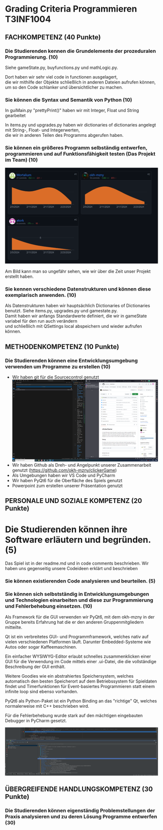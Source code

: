 # Grading Criteria Programmieren T3INF1004

## FACHKOMPETENZ (40 Punkte)

### Die Studierenden kennen die Grundelemente der prozeduralen Programmierung. (10)
Siehe gameState.py, buyfunctions.py und mathLogic.py. <br>

Dort haben wir sehr viel code in functionen ausgelagert, <br>
die wir mithilfe der Objekte schließlich in anderen Dateien aufrufen können, <br>
um so den Code schlanker und übersichtlicher zu machen.

### Sie können die Syntax und Semantik von Python (10)

In guiMain.py "prettyPrint()" haben wir mit Integer, Float und String gearbeitet<br>

In items.py und upgrades.py haben wir dictionaries of dictionaries angelegt mit String-, Float- und Integerwerten, <br>
die wir in anderen Teilen des Programms abgerufen haben.

### Sie können ein größeres Programm selbständig entwerfen, programmieren und auf Funktionsfähigkeit testen (Das Projekt im Team) (10)

![Figure 1](docs/res/Commithistory.png)

Am Bild kann man so ungefähr sehen, wie wir über die Zeit unser Projekt erstellt haben.

### Sie kennen verschiedene Datenstrukturen und können diese exemplarisch anwenden. (10)

Als Datenstrukturen haben wir hauptsächlich Dictionaries of Dictionaries benutzt. Siehe items.py, upgrades.py und gamestate.py.<br>
Damit haben wir anfangs Standardwerte definiert, die wir in gameState variabel für den run auch verändern <br>
und schließlich mit QSettings local abspeichern und wieder aufrufen können.<br>

## METHODENKOMPETENZ (10 Punkte)

### Die Studierenden können eine Entwicklungsumgebung verwenden um Programme zu erstellen (10)

- Wir haben git für die Sourcecontrol genutzt
![Figure 2](docs/res/Kompetenz.PNG)
- Wir haben Github als Dreh- und Angelpunkt unserer Zusammenarbeit genutzt (https://github.com/okh-mzny/clickerGame)
- Als Umgebungen haben wir VS Code und PyCharm
- Wir haben PyQt6 für die Oberfläche des Spiels genutzt
- Powerpoint zum erstellen unserer Präsentation genutzt

## PERSONALE UND SOZIALE KOMPETENZ (20 Punkte)

# Die Studierenden können ihre Software erläutern und begründen. (5)

Das Spiel ist in der readme.md und in code comments beschrieben.
Wir haben uns gegenseitig unsere Codeideen erklärt und beschrieben

### Sie können existierenden Code analysieren und beurteilen. (5)


### Sie können sich selbstständig in Entwicklungsumgebungen und Technologien einarbeiten und diese zur Programmierung und Fehlerbehebung einsetzen. (10)

Als Framework für die GUI verwenden wir PyQt6, mit dem okh-mzny in der Gruppe bereits Erfahrung hat die er den anderen Gruppenmitgliedern mitteilte.

Qt ist ein verbreitetes GUI- und Programmframework, welches nativ auf vielen verschiedenen Platformen läuft. Darunter Embedded-Systeme wie Autos oder sogar Kaffeemaschinen.

Ein einfacher WYSIWYG-Editor erlaubt schnelles zusammenklicken einer GUI für die Verwendung im Code mittels einer .ui-Datei, die die vollständige Beschreibung der GUI enthält.

Weitere Goodies wie ein abstrahiertes Speichersystem, welches automatisch den besten Speicherort auf dem Betriebssystem für Spieldaten findet und Timerfunktionen für Event-basiertes Programmieren statt einem infinite loop sind ebenso vorhanden.

PyQt6 als Python-Paket ist ein Python Binding an das "richtige" Qt, welches normalerweise mit C++ beschrieben wird.

Für die Fehlerbehebung wurde stark auf den mächtigen eingebauten Debugger in PyCharm gesetzt.

![Figure 3](docs/res/pycharm64_wPSIsnicil.png)

## ÜBERGREIFENDE HANDLUNGSKOMPETENZ (30 Punkte)

### Die Studierenden können eigenständig Problemstellungen der Praxis analysieren und zu deren Lösung Programme entwerfen (30)


